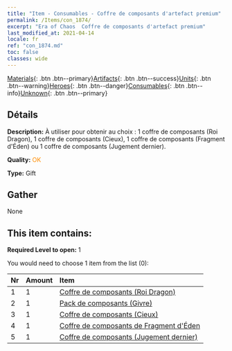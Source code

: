 ```yaml
---
title: "Item - Consumables - Coffre de composants d'artefact premium"
permalink: /Items/con_1874/
excerpt: "Era of Chaos  Coffre de composants d'artefact premium"
last_modified_at: 2021-04-14
locale: fr
ref: "con_1874.md"
toc: false
classes: wide
---
```

 [Materials](/fr/Items/){: .btn .btn--primary}[Artifacts](/fr/Items/Artifacts/){: .btn .btn--success}[Units](/fr/Items/Units/){: .btn .btn--warning}[Heroes](/fr/Items/Heroes/){: .btn .btn--danger}[Consumables](/fr/Items/Consumables/){: .btn .btn--info}[Unknown](/fr/Items/Unknown/){: .btn .btn--primary}

## Détails
 **Description:** À utiliser pour obtenir au choix : 1 coffre de composants (Roi Dragon), 1 coffre de composants (Cieux), 1 coffre de composants (Fragment d'Éden) ou 1 coffre de composants (Jugement dernier).

 **Quality:** <span style="color: #FF8C00">OK</span>

 **Type:** Gift

## Gather

  None

## This item contains:

 **Required Level to open:** 1

 You would need to choose 1 item from the list (0):

  | Nr | Amount |     Item    |
  |:---|:-------|:------------|
  | 1 | 1 | [Coffre de composants (Roi Dragon)](/fr/Items/con_1348/) | 
  | 2 | 1 | [Pack de composants (Givre)](/fr/Items/con_1352/) | 
  | 3 | 1 | [Coffre de composants (Cieux)](/fr/Items/con_1354/) | 
  | 4 | 1 | [Coffre de composants de Fragment d'Éden](/fr/Items/con_1864/) | 
  | 5 | 1 | [Coffre de composants (Jugement dernier)](/fr/Items/con_1360/) | 
